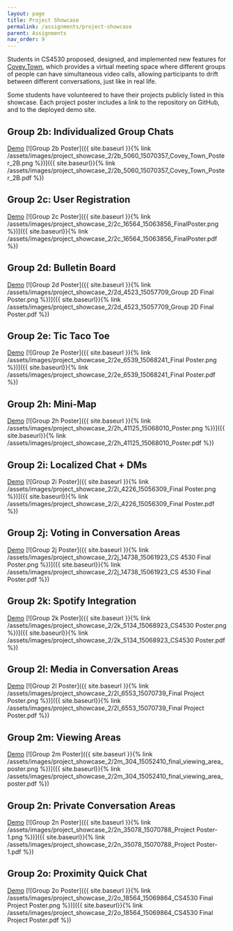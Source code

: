 ```yaml
---
layout: page
title: Project Showcase
permalink: /assignments/project-showcase
parent: Assignments
nav_order: 9
---
```


Students in CS4530 proposed, designed, and implemented new features for [Covey.Town](https://github.com/neu-se/covey.town), which provides a virtual meeting space where different groups of people can have simultaneous video calls, allowing participants to drift between different conversations, just like in real life.

Some students have volunteered to have their projects publicly listed in this showcase. Each project poster includes a link to the repository on GitHub, and to the deployed demo site.

## Group 2b: Individualized Group Chats
[Demo](https://6265f3191aae251acc38b4aa--elegant-liger-2bdf78.netlify.app)
[![Group 2b Poster]({{ site.baseurl }}{% link /assets/images/project_showcase_2/2b_5060_15070357_Covey_Town_Poster_2B.png %})]({{ site.baseurl}}{% link /assets/images/project_showcase_2/2b_5060_15070357_Covey_Town_Poster_2B.pdf %})
## Group 2c: User Registration
[Demo](https://main--lighthearted-mermaid-653606.netlify.app)
[![Group 2c Poster]({{ site.baseurl }}{% link /assets/images/project_showcase_2/2c_16564_15063856_FinalPoster.png %})]({{ site.baseurl}}{% link /assets/images/project_showcase_2/2c_16564_15063856_FinalPoster.pdf %})
## Group 2d: Bulletin Board
[Demo](https://covey-bulletin-board.netlify.app)
[![Group 2d Poster]({{ site.baseurl }}{% link /assets/images/project_showcase_2/2d_4523_15057709_Group 2D Final Poster.png %})]({{ site.baseurl}}{% link /assets/images/project_showcase_2/2d_4523_15057709_Group 2D Final Poster.pdf %})
## Group 2e: Tic Taco Toe
[Demo](https://group-2e-tictactoe.netlify.app)
[![Group 2e Poster]({{ site.baseurl }}{% link /assets/images/project_showcase_2/2e_6539_15068241_Final Poster.png %})]({{ site.baseurl}}{% link /assets/images/project_showcase_2/2e_6539_15068241_Final Poster.pdf %})

## Group 2h: Mini-Map
[Demo](https://vigorous-rosalind-641d14.netlify.app/)
[![Group 2h Poster]({{ site.baseurl }}{% link /assets/images/project_showcase_2/2h_41125_15068010_Poster.png %})]({{ site.baseurl}}{% link /assets/images/project_showcase_2/2h_41125_15068010_Poster.pdf %})
## Group 2i: Localized Chat + DMs
[Demo](https://deploy-preview-42--sad-hamilton-489dda.netlify.app)
[![Group 2i Poster]({{ site.baseurl }}{% link /assets/images/project_showcase_2/2i_4226_15056309_Final Poster.png %})]({{ site.baseurl}}{% link /assets/images/project_showcase_2/2i_4226_15056309_Final Poster.pdf %})
## Group 2j: Voting in Conversation Areas
[Demo](https://merry-chebakia-c57312.netlify.app)
[![Group 2j Poster]({{ site.baseurl }}{% link /assets/images/project_showcase_2/2j_14738_15061923_CS 4530 Final Poster.png %})]({{ site.baseurl}}{% link /assets/images/project_showcase_2/2j_14738_15061923_CS 4530 Final Poster.pdf %})
## Group 2k: Spotify Integration
[Demo](https://friendly-nightingale-cac19d.netlify.app)
[![Group 2k Poster]({{ site.baseurl }}{% link /assets/images/project_showcase_2/2k_5134_15068923_CS4530 Poster.png %})]({{ site.baseurl}}{% link /assets/images/project_showcase_2/2k_5134_15068923_CS4530 Poster.pdf %})
## Group 2l: Media in Conversation Areas
[Demo](https://relaxed-bell-617fc5.netlify.app)
[![Group 2l Poster]({{ site.baseurl }}{% link /assets/images/project_showcase_2/2l_6553_15070739_Final Project Poster.png %})]({{ site.baseurl}}{% link /assets/images/project_showcase_2/2l_6553_15070739_Final Project Poster.pdf %})
## Group 2m: Viewing Areas
[Demo](https://viewing-area.netlify.app)
[![Group 2m Poster]({{ site.baseurl }}{% link /assets/images/project_showcase_2/2m_304_15052410_final_viewing_area_poster.png %})]({{ site.baseurl}}{% link /assets/images/project_showcase_2/2m_304_15052410_final_viewing_area_poster.pdf %})
## Group 2n: Private Conversation Areas
[Demo](https://elastic-jackson-e69897.netlify.app)
[![Group 2n Poster]({{ site.baseurl }}{% link /assets/images/project_showcase_2/2n_35078_15070788_Project Poster-1.png %})]({{ site.baseurl}}{% link /assets/images/project_showcase_2/2n_35078_15070788_Project Poster-1.pdf %})
## Group 2o: Proximity Quick Chat
[Demo](https://cs4530-final-project-2o.netlify.app)
[![Group 2o Poster]({{ site.baseurl }}{% link /assets/images/project_showcase_2/2o_18564_15069864_CS4530 Final Project Poster.png %})]({{ site.baseurl}}{% link /assets/images/project_showcase_2/2o_18564_15069864_CS4530 Final Project Poster.pdf %})
